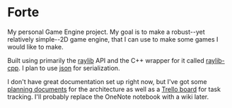 # Forte
My personal Game Engine project. My goal is to make a robust--yet relatively simple--2D game engine, that I can use to make some games I would like to make.

Built using primarily the [raylib](https://github.com/raysan5/raylib) API and the C++ wrapper for it called [raylib-cpp](https://github.com/RobLoach/raylib-cpp). I plan to use [json](https://github.com/nlohmann/json) for serialization.

I don't have great documentation set up right now, but I've got some [planning documents](https://1drv.ms/u/s!Ai30HvYfZC6wlu0aUiFEM8rwssnmpg) for the architecture as well as a [Trello board](https://trello.com/b/hHwPugIz) for task tracking. I'll probably replace the OneNote notebook with a wiki later.
